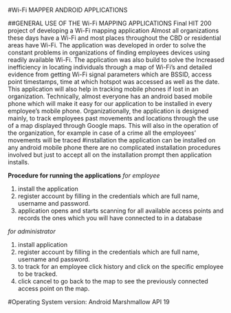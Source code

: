#Wi-Fi MAPPER ANDROID APPLICATIONS

##GENERAL USE OF THE Wi-Fi MAPPING APPLICATIONS
Final HIT 200 project of developing a Wi-Fi mapping application
Almost all organizations these days have a Wi-Fi and most places throughout the CBD or residential areas have Wi-Fi. The application was developed in order to solve the constant problems in organizations of finding employees devices using readily available Wi-Fi. The application was also build to solve the Increased inefficiency in locating individuals through a map of Wi-Fi’s and detailed evidence from getting Wi-Fi signal parameters which are
BSSID, access point timestamps, time at which hotspot was accessed as well as the date. This application will also help in tracking mobile phones if lost in an organization. Technically, almost everyone has an android based mobile phone which will make it easy for our application to be installed in every employee’s mobile phone. Organizationally, the application is designed mainly, to track employees past movements and locations through the use of a map displayed through Google maps. This will also in the operation of the organization, for example in case of a crime all the employees’ movements will be traced
#installation
the application can be installed on any android mobile phone
there are no complicated installation procedures involved but just to accept all on the installation prompt then application installs.

**Procedure for running the applications**
*for employee*
1. install the application
2. register account by filling in the credentials which are full name, username and password.
3. application opens and starts scanning for all available access points and records the ones which you will have connected to in a database

*for administrator*
1. install application
2. register account by filling in the credentials which are full name, username and password.
3. to track for an employee click history and click on the specific employee to be tracked.
4. click cancel to go back to the map to see the previously connected access point on the map.

#Operating System version: Android Marshmallow API 19
